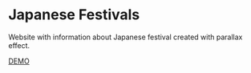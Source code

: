 # Japanese Festivals
Website with information about Japanese festival created with parallax effect.

[DEMO](https://natalia-bialek.github.io/japanese-festivals/)
